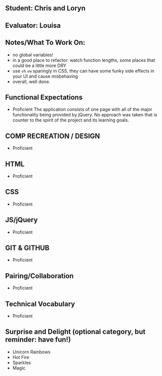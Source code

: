 ## Student: Chris and Loryn
## Evaluator: Louisa
## Notes/What To Work On:

- no global variables!
- in a good place to refactor: watch function lengths, some places that could be a little more DRY
- use `vh` `vw` sparingly in CSS, they can have some funky side effects in your UI and cause misbehaving
- overall, well done.

## Functional Expectations

* Proficient  The application consists of one page with all of the major functionality being provided by jQuery. No approach was taken that is counter to the spirit of the project and its learning goals.


## COMP RECREATION / DESIGN

* Proficient    


## HTML

* Proficient


## CSS

* Proficient


## JS/jQuery

* Proficient


## GIT & GITHUB

* Proficient


## Pairing/Collaboration
 
* Proficient    


## Technical Vocabulary

* Proficient


## Surprise and Delight (optional category, but reminder: have fun!)

* Unicorn Rainbows  
* Hot Fire  
* Sparkles  
* Magic
